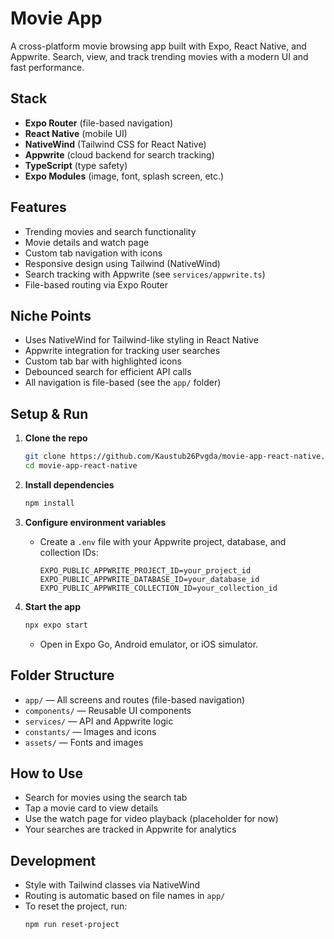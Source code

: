 # Movie App

A cross-platform movie browsing app built with Expo, React Native, and Appwrite. Search, view, and track trending movies with a modern UI and fast performance.

## Stack

- **Expo Router** (file-based navigation)
- **React Native** (mobile UI)
- **NativeWind** (Tailwind CSS for React Native)
- **Appwrite** (cloud backend for search tracking)
- **TypeScript** (type safety)
- **Expo Modules** (image, font, splash screen, etc.)

## Features

- Trending movies and search functionality
- Movie details and watch page
- Custom tab navigation with icons
- Responsive design using Tailwind (NativeWind)
- Search tracking with Appwrite (see `services/appwrite.ts`)
- File-based routing via Expo Router

## Niche Points

- Uses NativeWind for Tailwind-like styling in React Native
- Appwrite integration for tracking user searches
- Custom tab bar with highlighted icons
- Debounced search for efficient API calls
- All navigation is file-based (see the `app/` folder)

## Setup & Run

1. **Clone the repo**
   ```bash
   git clone https://github.com/Kaustub26Pvgda/movie-app-react-native.git
   cd movie-app-react-native
   ```

2. **Install dependencies**
   ```bash
   npm install
   ```

3. **Configure environment variables**
   - Create a `.env` file with your Appwrite project, database, and collection IDs:
     ```
     EXPO_PUBLIC_APPWRITE_PROJECT_ID=your_project_id
     EXPO_PUBLIC_APPWRITE_DATABASE_ID=your_database_id
     EXPO_PUBLIC_APPWRITE_COLLECTION_ID=your_collection_id
     ```

4. **Start the app**
   ```bash
   npx expo start
   ```
   - Open in Expo Go, Android emulator, or iOS simulator.

## Folder Structure

- `app/` — All screens and routes (file-based navigation)
- `components/` — Reusable UI components
- `services/` — API and Appwrite logic
- `constants/` — Images and icons
- `assets/` — Fonts and images

## How to Use

- Search for movies using the search tab
- Tap a movie card to view details
- Use the watch page for video playback (placeholder for now)
- Your searches are tracked in Appwrite for analytics

## Development

- Style with Tailwind classes via NativeWind
- Routing is automatic based on file names in `app/`
- To reset the project, run:
  ```bash
  npm run reset-project
  ```

